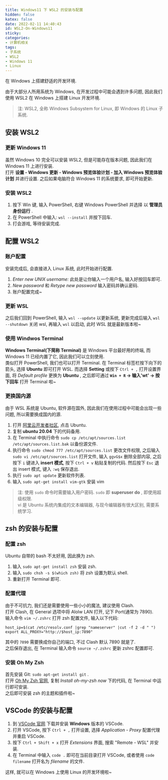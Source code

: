 ```yaml
---
title: Windows11 下 WSL2 的安装与配置
hidden: false
katex: false
date: 2022-02-11 14:40:43
id: WSL2-On-Windows11
sticky:
categories:
- 计算机相关
tags:
- 子系统
- WSL2
- Windows 11
- Linux
---
```


在 Windows 上搭建舒适的开发环境.  

<!-- more -->

由于大部分人所用系统为 Windows, 在开发过程中可能会遇到许多问题, 因此我们使用 WSL2 在 Windows 上搭建 Linux 开发环境.  

> 注: WSL2, 全称 Windows Subsystem for Linux, 即 Windows 的 Linux 子系统.  

## 安装 WSL2  

### 更新 Windows 11  

虽然 Windows 10 完全可以安装 WSL2, 但是可能存在版本问题, 因此我们在 Windows 11 上进行安装.  
打开 **设置 - Windows 更新 - Windows 预览体验计划 - 加入 Windows 预览体验计划** 并进行设置. 之后如果电脑符合 Windows 11 的系统要求, 即可开始更新.  

### 安装 WSL2  

1. 按下 Win 键, 输入 PowerShell, 右键 Windows PowerShell 并选择 以 **管理员身份运行** .  
2. 在 PowerShell 中输入: `wsl --install` 并按下回车.  
3. 打会游戏, 等待安装完成.  

## 配置 WSL2  

### 账户配置  

安装完成后, 会直接进入 Linux 系统, 此时开始进行配置.  

1. *Enter new UNIX username:* 此处是让你输入一个用户名, 输入好按回车即可.  
2. *New password* 和 *Retype new password* 输入密码并确认密码.  
3. 账户配置完成~  

### 更新 WSL  

之后我们回到 PowerShell, 输入 `wsl --update` 以更新系统, 更新完成后输入 `wsl --shutdown` 关闭 wsl, 再输入 `wsl` 以启动, 此时 WSL 就是最新版本啦~  

### 使用 Windwos Terminal  

**Windows Terminal(下简称 Terminal)** 是 Windows 平台最好用的终端, 而 Windows 11 已经内置了它, 因此我们可以立刻使用.  
类似打开 PowerShell, 我们也可以打开 Terminal. 在 Terminal 标签栏按下向下的箭头, 选择 **Ubuntu** 即可打开 WSL. 而选择 **Setting** 或按下 `Ctrl + ,` 打开设置界面, 将 *Default profile* 更换为 **Ubuntu** , 之后即可通过 **`Win + R` -> 输入'wt' -> 按下回车** 打开 Terminal 啦~  

### 更换国内源  

由于 WSL 系统是 Ubuntu, 软件源在国外, 因此我们在使用过程中可能会出现一些问题, 所以需要换成国内的源.  

1. 打开 [阿里云开发者社区](https://developer.aliyun.com/mirror/), 点击 Ubuntu.  
2. 复制 **ubuntu 20.04** 下的代码备用.  
3. 在 Terminal 中执行命令 `sudo cp /etc/apt/sources.list /etc/apt/sources.list.bak` 以备份源文件.  
4. 执行命令 `sudo chmod 777 /etc/apt/sources.list` 更改文件权限, 之后输入 `sudo vi /etc/apt/sources.list` 打开文件, 输入 `ggvG$x` 删除全部内容, 之后按下 `i` 键进入 **insert 模式**, 按下 `Ctrl + v` 粘贴复制的代码. 然后按下 `Esc` 退出 insert 模式, 键入 `:wq` 保存退出.  
5. 执行 `sudo apt update` 更新软件列表.  
6. 输入 `sudo apt-get install vim-gtk` 安装 vim

> 注: 使用 `sudo` 命令时需要输入用户密码. `sudo` 即 **superuser do** , 即使用超级权限.  
> vi 是 Ubuntu 系统内集成的文本编辑器, 与现今编辑器有很大区别, 需要系统学习.  

## zsh 的安装与配置

### 配置 zsh

Ubuntu 自带的 bash 不太好用, 因此换为 zsh.  

1. 输入 `sudo apt-get install zsh` 安装 zsh.  
2. 输入 `sudo chsh -s $(which zsh)` 将 zsh 设置为默认 shell.  
3. 重新打开 Terminal 即可.  

### 配置代理  

由于不可抗力, 我们还是需要使用一些小小的魔法, 建议使用 Clash.  
打开 Clash, 在 General 选项中将 Alolw LAN 打开, 记下 Port(通常为 7890).  
输入命令 `vim ~/.zshrc` 打开 zsh 配置文件, 输入以下代码:  

```shell
host_ip=$(cat /etc/resolv.conf |grep "nameserver" |cut -f 2 -d " ")
export ALL_PROXY="http://$host_ip:7890"
```

其中的 `7890` 需要换成你自己的端口, 不过 Clash 默认 7890 就是了.  
之后保存退出, 在 Terminal 输入命令 `source ~/.zshrc` 更新 zshrc 配置即可.  

### 安装 Oh My Zsh

首先安装 Git: `sudo apt-get install git` .  
打开 [Oh My Zsh 官网](https://ohmyz.sh/), 复制 *Install oh-my-zsh now* 下的代码, 在 Terminal 中运行即可安装.  
之后即可安装 zsh 的主题和插件啦~  

## VSCode 的安装与配置  

1. 到 [VSCode 官网](https://code.visualstudio.com/) 下载并安装 **Windows** 版本的 VSCode.  
2. 打开 VSCode, 按下 `Ctrl + ,` 打开设置, 选择 *Application - Proxy* 配置代理并重启 VSCode.  
3. 按下 `Ctrl + Shift + x` 打开 *Extensions* 界面, 搜索 "Remote - WSL" 并安装.  
4. 在 Terminal 中输入 `code .` 即可在当前目录打开 VSCode, 或者使用 `code filename` 打开名为 *filename* 的文件.  

这样, 就可以在 Windows 上使用 Linux 的开发环境啦~    